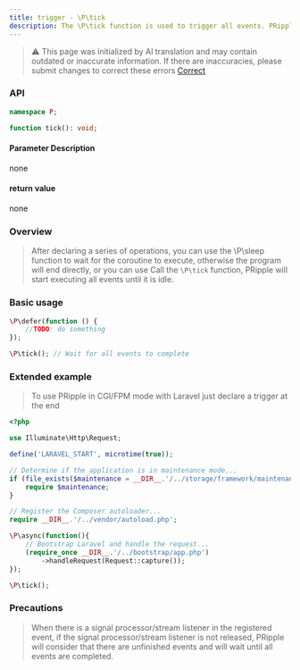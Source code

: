```yaml
---
title: trigger - \P\tick
description: The \P\tick function is used to trigger all events. PRipple will start executing all events until it is idle.
---
```


> ⚠️ This page was initialized by AI translation and may contain outdated or inaccurate information. If there are
> inaccuracies, please submit changes to correct these errors [Correct](https://github.com/cloudtay/p-ripple-documents)

### API

```php
namespace P;

function tick(): void;
```

#### Parameter Description

none

#### return value

none

### Overview

> After declaring a series of operations, you can use the \P\sleep function to wait for the coroutine to execute,
> otherwise the program will end directly, or you can use
> Call the `\P\tick` function, PRipple will start executing all events until it is idle.

### Basic usage

```php
\P\defer(function () {
    //TODO: do something
});

\P\tick(); // Wait for all events to complete
```

### Extended example

> To use PRipple in CGI/FPM mode with Laravel just declare a trigger at the end

```php
<?php

use Illuminate\Http\Request;

define('LARAVEL_START', microtime(true));

// Determine if the application is in maintenance mode...
if (file_exists($maintenance = __DIR__.'/../storage/framework/maintenance.php')) {
    require $maintenance;
}

// Register the Composer autoloader...
require __DIR__.'/../vendor/autoload.php';

\P\async(function(){
    // Bootstrap Laravel and handle the request...
    (require_once __DIR__.'/../bootstrap/app.php')
        ->handleRequest(Request::capture());
});

\P\tick();
```

### Precautions

> When there is a signal processor/stream listener in the registered event, if the signal processor/stream listener is
> not released, PRipple will consider that there are unfinished events and will wait until all events are completed.
